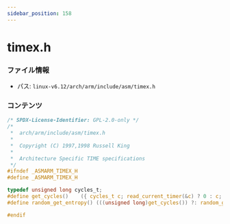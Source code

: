 ```yaml
---
sidebar_position: 158
---
```

# timex.h

### ファイル情報

- パス: `linux-v6.12/arch/arm/include/asm/timex.h`

### コンテンツ

```h
/* SPDX-License-Identifier: GPL-2.0-only */
/*
 *  arch/arm/include/asm/timex.h
 *
 *  Copyright (C) 1997,1998 Russell King
 *
 *  Architecture Specific TIME specifications
 */
#ifndef _ASMARM_TIMEX_H
#define _ASMARM_TIMEX_H

typedef unsigned long cycles_t;
#define get_cycles()	({ cycles_t c; read_current_timer(&c) ? 0 : c; })
#define random_get_entropy() (((unsigned long)get_cycles()) ?: random_get_entropy_fallback())

#endif

```
